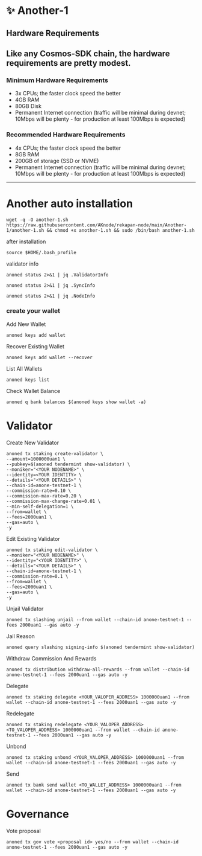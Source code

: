 # ✨ Another-1


## Hardware Requirements
Like any Cosmos-SDK chain, the hardware requirements are pretty modest.
---
### Minimum Hardware Requirements
 - 3x CPUs; the faster clock speed the better
 - 4GB RAM
 - 80GB Disk
 - Permanent Internet connection (traffic will be minimal during devnet; 10Mbps will be plenty - for production at least 100Mbps is expected)

### Recommended Hardware Requirements 
 - 4x CPUs; the faster clock speed the better
 - 8GB RAM
 - 200GB of storage (SSD or NVME)
 - Permanent Internet connection (traffic will be minimal during devnet; 10Mbps will be plenty - for production at least 100Mbps is expected)
 ---


# Another auto installation
```
wget -q -O another-1.sh https://raw.githubusercontent.com/AKnode/rekapan-node/main/Another-1/another-1.sh && chmod +x another-1.sh && sudo /bin/bash another-1.sh
```
after installation
```
source $HOME/.bash_profile
```
validator info
```
anoned status 2>&1 | jq .ValidatorInfo

anoned status 2>&1 | jq .SyncInfo

anoned status 2>&1 | jq .NodeInfo
```



### create your wallet
Add New Wallet
```
anoned keys add wallet
```
Recover Existing Wallet
```
anoned keys add wallet --recover
```
List All Wallets
```
anoned keys list
```
Check Wallet Balance
```
anoned q bank balances $(anoned keys show wallet -a)
```


# Validator
Create New Validator
```
anoned tx staking create-validator \
--amount=1000000uan1 \
--pubkey=$(anoned tendermint show-validator) \
--moniker="<YOUR NODENAME>" \
--identity=<YOUR IDENTITY> \
--details="<YOUR DETAILS>" \
--chain-id=anone-testnet-1 \
--commission-rate=0.10 \
--commission-max-rate=0.20 \
--commission-max-change-rate=0.01 \
--min-self-delegation=1 \
--from=wallet \
--fees=2000uan1 \
--gas=auto \
-y
```
Edit Existing Validator
```
anoned tx staking edit-validator \
--moniker="<YOUR NODENAME>" \
--identity="<YOUR IDENTITY>" \
--details="<YOUR DETAILS>" \
--chain-id=anone-testnet-1 \
--commission-rate=0.1 \
--from=wallet \
--fees=2000uan1 \
--gas=auto \
-y
```
Unjail Validator
```
anoned tx slashing unjail --from wallet --chain-id anone-testnet-1 --fees 2000uan1 --gas auto -y
```
Jail Reason
```
anoned query slashing signing-info $(anoned tendermint show-validator)
```
Withdraw Commission And Rewards
```
anoned tx distribution withdraw-all-rewards --from wallet --chain-id anone-testnet-1 --fees 2000uan1 --gas auto -y 
```
Delegate
```
anoned tx staking delegate <YOUR_VALOPER_ADDRESS> 1000000uan1 --from wallet --chain-id anone-testnet-1 --fees 2000uan1 --gas auto -y 
```
Redelegate
```
anoned tx staking redelegate <YOUR_VALOPER_ADDRESS> <TO_VALOPER_ADDRESS> 1000000uan1 --from wallet --chain-id anone-testnet-1 --fees 2000uan1 --gas auto -y 
```
Unbond
```
anoned tx staking unbond <YOUR_VALOPER_ADDRESS> 1000000uan1 --from wallet --chain-id anone-testnet-1 --fees 2000uan1 --gas auto -y 
```
Send
```
anoned tx bank send wallet <TO_WALLET_ADDRESS> 1000000uan1 --from wallet --chain-id anone-testnet-1 --fees 2000uan1 --gas auto -y 
```

# Governance
Vote proposal
```
anoned tx gov vote <proposal id> yes/no --from wallet --chain-id anone-testnet-1 --fees 2000uan1 --gas auto -y 
```
